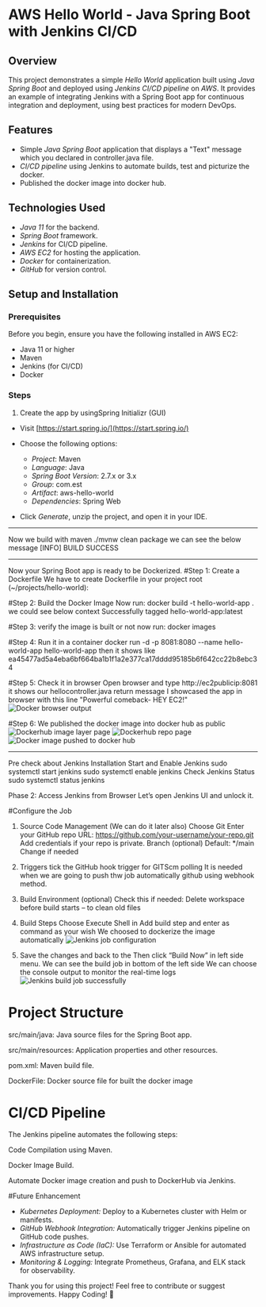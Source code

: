 # AWS Hello World - Java Spring Boot with Jenkins CI/CD

## Overview

This project demonstrates a simple *Hello World* application built using *Java Spring Boot* and deployed using *Jenkins CI/CD pipeline* on *AWS*. It provides an example of integrating Jenkins with a Spring Boot app for continuous integration and deployment, using best practices for modern DevOps.

## Features

- Simple *Java Spring Boot* application that displays a "Text" message which you declared in controller.java file.
- *CI/CD pipeline* using Jenkins to automate builds, test and picturize the docker.
- Published the docker image into docker hub.

## Technologies Used

- *Java 11* for the backend.
- *Spring Boot* framework.
- *Jenkins* for CI/CD pipeline.
- *AWS EC2* for hosting the application.
- *Docker* for containerization.
- *GitHub* for version control.

## Setup and Installation

### Prerequisites
Before you begin, ensure you have the following installed in AWS EC2:
- Java 11 or higher
- Maven
- Jenkins (for CI/CD)
- Docker

### Steps
1. Create the app by usingSpring Initializr (GUI)
- Visit [https://start.spring.io/](https://start.spring.io/)
- Choose the following options:
  - *Project*: Maven
  - *Language*: Java
  - *Spring Boot Version*: 2.7.x or 3.x
  - *Group*: com.est
  - *Artifact*: aws-hello-world
  - *Dependencies*: Spring Web

- Click *Generate*, unzip the project, and open it in your IDE.
---------------------------------------------------------------------------
Now we build with maven
./mvnw clean package
  we can see the below message 
[INFO] BUILD SUCCESS

  ----------------------------------------------------------------------------
Now your Spring Boot app is ready to be Dockerized.
#Step 1: Create a Dockerfile
We have to create Dockerfile in your project root (~/projects/hello-world):

#Step 2: Build the Docker Image
Now run:
    docker build -t hello-world-app .
we could see below context
Successfully tagged hello-world-app:latest

#Step 3: verify the image is built or not
now run:
    docker images

#Step 4: Run it in a container
    docker run -d -p 8081:8080 --name hello-world-app hello-world-app
then it shows like 
ea45477ad5a4eba6bf664ba1b1f1a2e377ca17dddd95185b6f642cc22b8ebc34

#Step 5: Check it in browser
    Open browser and type http://ec2publicip:8081 
it shows our hellocontroller.java return message
I showcased the app in browser with this line "Powerful comeback- HEY EC2!"
![Docker browser output](https://github.com/user-attachments/assets/3dea35be-e29c-4b1a-a180-f996a763b6bb)

#Step 6: We published the docker image into docker hub as public
![Dockerhub image layer page](https://github.com/user-attachments/assets/5f197f32-25f5-4e4a-90a1-228240886222)
![Dockerhub repo page](https://github.com/user-attachments/assets/94504800-653f-44ab-8e77-d83659a73714)
![Docker image pushed to docker hub](https://github.com/user-attachments/assets/9adf30ca-552a-4f48-9e2a-2fed434a2db2)

--------------------------------------------------------------------------------
Pre check about Jenkins Installation 
Start and Enable Jenkins
    sudo systemctl start jenkins
    sudo systemctl enable jenkins
Check Jenkins Status
    sudo systemctl status jenkins

Phase 2: Access Jenkins from Browser
Let’s open Jenkins UI and unlock it.

#Configure the Job
1. Source Code Management (We can do it later also)
Choose Git
Enter your GitHub repo URL:
https://github.com/your-username/your-repo.git
Add credentials if your repo is private.
Branch (optional)
Default: */main
Change if needed

2. Triggers
tick the GitHub hook trigger for GITScm polling
It is needed when we are going to push thw job automatically github using webhook method.

3. Build Environment (optional)
Check this if needed:
Delete workspace before build starts – to clean old files

4. Build Steps 
Choose Execute Shell in Add build step
and enter as command as your wish
We choosed to dockerize the image automatically
![Jenkins job configuration](https://github.com/user-attachments/assets/349bad83-5413-42e9-b95e-cb1e61977a90)

6. Save the changes and back to the 
Then click “Build Now” in left side menu.
We can see the build job in bottom of the left side 
We can choose the console output to monitor the real-time logs 
![Jenkins build job successfully](https://github.com/user-attachments/assets/bf21d390-f86e-4a39-bb9d-947fb34685f5)

# Project Structure

src/main/java: Java source files for the Spring Boot app.

src/main/resources: Application properties and other resources.

pom.xml: Maven build file.

DockerFile: Docker source file for built the docker image

# CI/CD Pipeline

The Jenkins pipeline automates the following steps:

Code Compilation using Maven.

Docker Image Build.

Automate Docker image creation and push to DockerHub via Jenkins. 


#Future Enhancement
- *Kubernetes Deployment:* Deploy to a Kubernetes cluster with Helm or manifests.
- *GitHub Webhook Integration:* Automatically trigger Jenkins pipeline on GitHub code pushes.
- *Infrastructure as Code (IaC):* Use Terraform or Ansible for automated AWS infrastructure setup.
- *Monitoring & Logging:* Integrate Prometheus, Grafana, and ELK stack for observability.


Thank you for using this project!
Feel free to contribute or suggest improvements.
Happy Coding! 🎉

